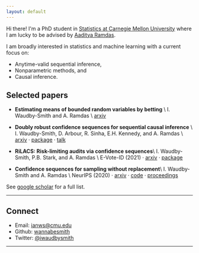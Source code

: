 ```yaml
---
layout: default
---
```


Hi there! I'm a PhD student in [Statistics at Carnegie Mellon University](http://stat.cmu.edu/) where I am lucky to be advised by [Aaditya Ramdas](http://www.stat.cmu.edu/~aramdas/).

I am broadly interested in statistics and machine learning with a current focus on:
* Anytime-valid sequential inference,
* Nonparametric methods, and
* Causal inference.

## Selected papers


- **Estimating means of bounded random variables by betting** \\
	I. Waudby-Smith and A. Ramdas \\
    [arxiv](https://arxiv.org/pdf/2010.09686.pdf)

- **Doubly robust confidence sequences for sequential causal inference** \\
    I. Waudby-Smith, D. Arbour, R. Sinha, E.H. Kennedy, and A. Ramdas \\
    [arxiv](https://arxiv.org/pdf/2103.06476.pdf) · [package](https://github.com/WannabeSmith/sequential.causal) · [talk](https://www.youtube.com/watch?v=sVOixgpBg1Q)

- **RiLACS: Risk-limiting audits via confidence sequences**\\
	I. Waudby-Smith, P.B. Stark, and A. Ramdas \\
    E-Vote-ID (2021) · 
    [arxiv](https://arxiv.org/pdf/2107.11323.pdf) ·
    [package](https://github.com/WannabeSmith/RiLACS)

- **Confidence sequences for sampling without replacement**\\
	I. Waudby-Smith and A. Ramdas \\
    NeurIPS (2020) ·
    [arxiv](https://arxiv.org/pdf/2006.04347.pdf) ·
    [code](https://github.com/WannabeSmith/confseq_wor) ·
    [proceedings](https://proceedings.neurips.cc/paper/2020/hash/e96c7de8f6390b1e6c71556e4e0a4959-Abstract.html) 

See [google scholar](https://scholar.google.com/citations?user=FnyNlFAAAAAJ&hl=en&oi=ao) for a full list.

---

## Connect 

* Email: [ianws@cmu.edu](mailto:ianws@cmu.edu)
* Github: [wannabesmith](https://github.com/wannabesmith)
* Twitter: [@iwaudbysmith](https://twitter.com/iwaudbysmith)

---

